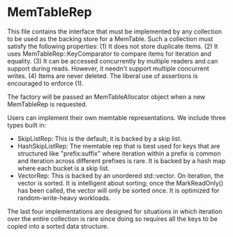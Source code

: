 MemTableRep
===========


This file contains the interface that must be implemented by any collection
to be used as the backing store for a MemTable. Such a collection must
satisfy the following properties:
 (1) It does not store duplicate items.
 (2) It uses MemTableRep::KeyComparator to compare items for iteration and
    equality.
 (3) It can be accessed concurrently by multiple readers and can support
    during reads. However, it needn't support multiple concurrent writes.
 (4) Items are never deleted.
The liberal use of assertions is encouraged to enforce (1).

The factory will be passed an MemTableAllocator object when a new MemTableRep
is requested.

Users can implement their own memtable representations. We include three
types built in:
 - SkipListRep: This is the default; it is backed by a skip list.
 - HashSkipListRep: The memtable rep that is best used for keys that are
 structured like "prefix:suffix" where iteration within a prefix is
 common and iteration across different prefixes is rare. It is backed by
 a hash map where each bucket is a skip list.
 - VectorRep: This is backed by an unordered std::vector. On iteration, the
vector is sorted. It is intelligent about sorting; once the MarkReadOnly()
has been called, the vector will only be sorted once. It is optimized for
random-write-heavy workloads.

The last four implementations are designed for situations in which
iteration over the entire collection is rare since doing so requires all the
keys to be copied into a sorted data structure.

